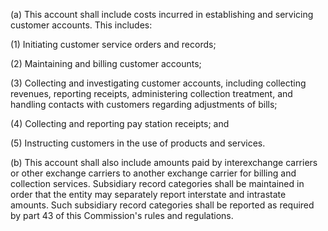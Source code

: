 (a) This account shall include costs incurred in establishing and servicing customer accounts. This includes:

(1) Initiating customer service orders and records;

(2) Maintaining and billing customer accounts;

(3) Collecting and investigating customer accounts, including collecting revenues, reporting receipts, administering collection treatment, and handling contacts with customers regarding adjustments of bills;

(4) Collecting and reporting pay station receipts; and

(5) Instructing customers in the use of products and services.

(b) This account shall also include amounts paid by interexchange carriers or other exchange carriers to another exchange carrier for billing and collection services. Subsidiary record categories shall be maintained in order that the entity may separately report interstate and intrastate amounts. Such subsidiary record categories shall be reported as required by part 43 of this Commission's rules and regulations.


